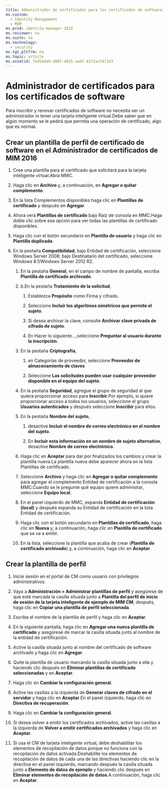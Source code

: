 ```yaml
---
title: Administrador de certificados para los certificados de software
ms.custom: 
  - Identity Management
  - MIM
ms.prod: identity-manager-2015
ms.reviewer: na
ms.suite: na
ms.technology: 
  - security
ms.tgt_pltfrm: na
ms.topic: article
ms.assetid: fed5ada9-d80f-4825-aad7-4172ac5d71d3
---
```

# Administrador de certificados para los certificados de software
Para inscribir y renovar certificados de software no necesita ser un administrador ni tener una tarjeta inteligente virtual.Debe saber que en algún momento se le pedirá que permita una operación de certificado, algo que es normal.

## Crear un plantilla de perfil de certificado de software en el Administrador de certificados de MIM 2016

1.  Cree una plantilla para el certificado que solicitará para la tarjeta inteligente virtual.Abra MMC.

2.  Haga clic en **Archivo** y, a continuación, en **Agregar o quitar complemento**.

3.  En la lista Complementos disponibles haga clic en **Plantillas de certificado** y después en **Agregar**.

4.  Ahora verá **Plantillas de certificado** bajo Raíz de consola en MMC.Haga doble clic sobre esa opción para ver todas las plantillas de certificado disponibles.

5.  Haga clic con el botón secundario en **Plantilla de usuario** y haga clic en **Plantilla duplicada**.

6.  En la pestaña **Compatibilidad**, bajo Entidad de certificación, seleccione Windows Server 2008; bajo Destinatario del certificado, seleccione Windows 8.1/Windows Server 2012 R2.

    1.  En la pestaña **General**, en el campo de nombre de pantalla, escriba **Plantilla de certificado archivado**.

    2.  b.En la pestaña **Tratamiento de la solicitud**,

        1.  Establezca **Propósito** como Firma y cifrado.

        2.  Seleccione **Incluir los algoritmos simétricos que permite el sujeto**.

        3.  Si desea archivar la clave, consulte **Archivar clave privada de cifrado de sujeto**.

        4.  En Hacer lo siguiente...,seleccione **Preguntar al usuario durante la inscripción**.

    3.  En la pestaña **Criptografía**,

        1.  en Categorías de proveedor, seleccione **Proveedor de almacenamiento de claves**

        2.  Seleccione **Las solicitudes pueden usar cualquier proveedor disponible en el equipo del sujeto**.

    4.  En la pestaña **Seguridad**, agregue el grupo de seguridad al que quiera proporcionar acceso para **Inscribir**.Por ejemplo, si quiere proporcionar acceso a todos los usuarios, seleccione el grupo **Usuarios autenticados** y después seleccione **Inscribir** para ellos.

    5.  En la pestaña **Nombre del sujeto**,

        1.  desactive **Incluir el nombre de correo electrónico en el nombre del sujeto**.

        2.  En **Incluir esta información en un nombre de sujeto alternativo**, desactive **Nombre de correo electrónico**.

    6.  Haga clic en **Aceptar** para dar por finalizados los cambios y crear la plantilla nueva.La plantilla nueva debe aparecer ahora en la lista Plantillas de certificado.

    7.  Seleccione **Archivo** y haga clic en **Agregar o quitar complemento** para agregar el complemento Entidad de certificación a la consola MMC.Cuando se le pregunte qué equipo quiere administrar, seleccione **Equipo local**.

    8.  En el panel izquierdo de MMC, expanda **Entidad de certificación (local)** y después expanda su Entidad de certificación en la lista Entidad de certificación.

    9. Haga clic con el botón secundario en **Plantillas de certificado**, haga clic en **Nueva** y, a continuación, haga clic en **Plantilla de certificado** que se va a emitir.

    10. En la lista, seleccione la plantilla que acaba de crear (**Plantilla de certificado archivado**) y, a continuación, haga clic en **Aceptar**.

## Crear la plantilla de perfil

1.  Inicie sesión en el portal de CM como usuario con privilegios administrativos.

2.  Vaya a **Administración &gt; Administrar plantillas de perfil** y asegúrese de que esté marcada la casilla situada junto a **Plantilla del perfil de inicio de sesión de la tarjeta inteligente de ejemplo de MIM CM**; después, haga clic en **Copiar una plantilla de perfil seleccionada**.

3.  Escriba el nombre de la plantilla de perfil y haga clic en **Aceptar**.

4.  En la siguiente pantalla, haga clic en **Agregar una nueva plantilla de certificado** y asegúrese de marcar la casilla situada junto al nombre de la entidad de certificación.

5.  Active la casilla situada junto al nombre del certificado de software archivado y haga clic en **Agregar**.

6.  Quite la plantilla de usuario marcando la casilla situada junto a ella y haciendo clic después en **Eliminar plantillas de certificado seleccionadas** y en **Aceptar**.

7.  Haga clic en **Cambiar la configuración general**.

8.  Active las casillas a la izquierda de **Generar claves de cifrado en el servidor** y haga clic en **Aceptar**.En el panel izquierdo, haga clic en **Directiva de recuperación**.

9. Haga clic en **Cambiar la configuración general**.

10. Si desea volver a emitir los certificados archivados, active las casillas a la izquierda de **Volver a emitir certificados archivados** y haga clic en **Aceptar**.

11. Si usa el CM de tarjeta inteligente virtual, debe deshabilitar los elementos de recopilación de datos porque no funciona con la recopilación de datos activada.Deshabilite los elementos de recopilación de datos de cada una de las directivas haciendo clic en la directiva en el panel izquierdo, marcando después la casilla situada junto a **Elemento de datos de ejemplo** y haciendo clic después en **Eliminar elementos de recopilación de datos**.A continuación, haga clic en **Aceptar**.

